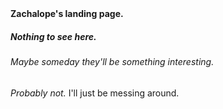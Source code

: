 <html lang="en">
  <head> <strong>Zachalope's landing page.</strong></head>
<body>

<h5>Nothing to see here.</h5>
<h6>Maybe someday they'll be something interesting.</h6>
<em>Probably not.</em> I'll just be messing around.
</body>
</html>
